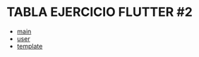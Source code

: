 # TABLA EJERCICIO FLUTTER #2

- [main](flutter2/main.dart)
- [user](flutter2/models/user.dart)
- [template](flutter2/widgets/template.dart)
